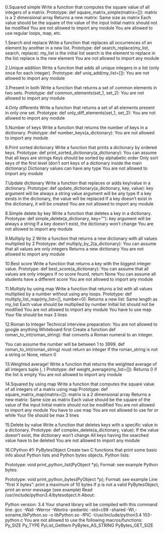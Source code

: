 0.Squared simple Write a function that computes the square value of all integers of a matrix.
Prototype: def square_matrix_simple(matrix=[]): matrix is a 2 dimensional array Returns a new matrix: Same size as matrix Each value should be the square of the value of the input Initial matrix should not be modified You are not allowed to import any module You are allowed to use regular loops, map, etc.

1.Search and replace Write a function that replaces all occurrences of an element by another in a new list.
Prototype: def search_replace(my_list, search, replace): my_list is the initial list search is the element to replace in the list replace is the new element You are not allowed to import any module

2.Unique addition Write a function that adds all unique integers in a list (only once for each integer).
Prototype: def uniq_add(my_list=[]): You are not allowed to import any module

3.Present in both Write a function that returns a set of common elements in two sets.
Prototype: def common_elements(set_1, set_2): You are not allowed to import any module

4.Only differents Write a function that returns a set of all elements present in only one set.
Prototype: def only_diff_elements(set_1, set_2): You are not allowed to import any module

5.Number of keys Write a function that returns the number of keys in a dictionary.
Prototype: def number_keys(a_dictionary): You are not allowed to import any module

6.Print sorted dictionary Write a function that prints a dictionary by ordered keys.
Prototype: def print_sorted_dictionary(a_dictionary): You can assume that all keys are strings Keys should be sorted by alphabetic order Only sort keys of the first level (don’t sort keys of a dictionary inside the main dictionary) Dictionary values can have any type You are not allowed to import any module

7.Update dictionary Write a function that replaces or adds key/value in a dictionary.
Prototype: def update_dictionary(a_dictionary, key, value): key argument will be always a string value argument will be any type If a key exists in the dictionary, the value will be replaced If a key doesn’t exist in the dictionary, it will be created You are not allowed to import any module

8.Simple delete by key Write a function that deletes a key in a dictionary.
Prototype: def simple_delete(a_dictionary, key=""): key argument will be always a string If a key doesn’t exist, the dictionary won’t change You are not allowed to import any module

9.Multiply by 2 Write a function that returns a new dictionary with all values multiplied by 2
Prototype: def multiply_by_2(a_dictionary): You can assume that all values are only integers Returns a new dictionary You are not allowed to import any module

10.Best score Write a function that returns a key with the biggest integer value.
Prototype: def best_score(a_dictionary): You can assume that all values are only integers If no score found, return None You can assume all students have a different score You are not allowed to import any module

11.Multiply by using map Write a function that returns a list with all values multiplied by a number without using any loops.
Prototype: def multiply_list_map(my_list=[], number=0): Returns a new list: Same length as my_list Each value should be multiplied by number Initial list should not be modified You are not allowed to import any module You have to use map Your file should be max 3 lines

12.Roman to Integer Technical interview preparation:
You are not allowed to google anything Whiteboard first Create a function def roman_to_int(roman_string): that converts a Roman numeral to an integer.

You can assume the number will be between 1 to 3999. def roman_to_int(roman_string) must return an integer If the roman_string is not a string or None, return 0

13.Weighted average! Write a function that returns the weighted average of all integers tuple (, )
Prototype: def weight_average(my_list=[]): Returns 0 if the list is empty You are not allowed to import any module

14.Squared by using map Write a function that computes the square value of all integers of a matrix using map
Prototype: def square_matrix_map(matrix=[]): matrix is a 2 dimensional array Returns a new matrix: Same size as matrix Each value should be the square of the value of the input Initial matrix should not be modified You are not allowed to import any module You have to use map You are not allowed to use for or while Your file should be max 3 lines

15.Delete by value Write a function that deletes keys with a specific value in a dictionary.
Prototype: def complex_delete(a_dictionary, value): If the value doesn’t exist, the dictionary won’t change All keys having the searched value have to be deleted You are not allowed to import any module

16.CPython #1: PyBytesObject Create two C functions that print some basic info about Python lists and Python bytes objects.
Python lists:

Prototype: void print_python_list(PyObject *p); Format: see example Python bytes:

Prototype: void print_python_bytes(PyObject *p); Format: see example Line “first X bytes”: print a maximum of 10 bytes If p is not a valid PyBytesObject, print an error message (see example) Read /usr/include/python3.4/bytesobject.h About:

Python version: 3.4 Your shared library will be compiled with this command line: gcc -Wall -Werror -Wextra -pedantic -std=c99 -shared -Wl,-soname,libPython.so -o libPython.so -fPIC -I/usr/include/python3.4 103-python.c You are not allowed to use the following macros/functions: Py_SIZE Py_TYPE PyList_GetItem PyBytes_AS_STRING PyBytes_GET_SIZE
